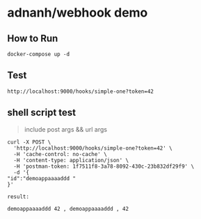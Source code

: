 # adnanh/webhook demo

## How to Run

```code
docker-compose up -d
```

## Test

```code
http://localhost:9000/hooks/simple-one?token=42
```

## shell script test

> include post args && url args

```code
curl -X POST \
  'http://localhost:9000/hooks/simple-one?token=42' \
  -H 'cache-control: no-cache' \
  -H 'content-type: application/json' \
  -H 'postman-token: 1f7511f8-3a78-8092-430c-23b832df29f9' \
  -d '{
"id":"demoappaaaaddd "
}'

result:

demoappaaaaddd 42 , demoappaaaaddd , 42

```